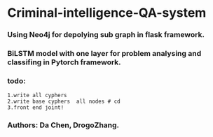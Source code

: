 # Criminal-intelligence-QA-system
### Using Neo4j for depolying sub graph in flask framework.
### BiLSTM model with one layer for problem analysing and classifing in Pytorch framework.


### todo:
	1.write all cyphers 
	2.write base cyphers  all nodes # cd 
	3.front end joint!


### Authors: Da Chen, DrogoZhang.

